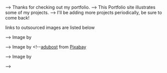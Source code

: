 --> Thanks for checking out my portfolio.
--> This Portfolio site illustrates some of my projects. 
--> I'll be adding more projects periodically, be sure to come back!

links to outsourced images are listed below 

--> Image by <!--<a href="https://pixabay.com/users/pexels-2286921/?utm_source=link-attribution&amp;utm_medium=referral&amp;utm_campaign=image&amp;utm_content=1867026">Pexels</a> from <a href="https://pixabay.com//?utm_source=link-attribution&amp;utm_medium=referral&amp;utm_campaign=image&amp;utm_content=1867026">Pixabay</a>-->

--> Image by <!--<a href="https://pixabay.com/users/adubost-3665801/?utm_source=link-attribution&amp;utm_medium=referral&amp;utm_campaign=image&amp;utm_content=1791799">adubost</a> from <a href="https://pixabay.com//?utm_source=link-attribution&amp;utm_medium=referral&amp;utm_campaign=image&amp;utm_content=1791799">Pixabay</a>

--> Image by <!--<a href="https://pixabay.com/users/shotput-112268/?utm_source=link-attribution&amp;utm_medium=referral&amp;utm_campaign=image&amp;utm_content=424564">Michaił Nowa</a> from <a href="https://pixabay.com//?utm_source=link-attribution&amp;utm_medium=referral&amp;utm_campaign=image&amp;utm_content=424564">Pixabay</a>-->

--> <!--Image by <a href="https://pixabay.com/users/realworkhard-23566/?utm_source=link-attribution&amp;utm_medium=referral&amp;utm_campaign=image&amp;utm_content=110850">Ralf Kunze</a> from <a href="https://pixabay.com//?utm_source=link-attribution&amp;utm_medium=referral&amp;utm_campaign=image&amp;utm_content=110850">Pixabay</a>-->